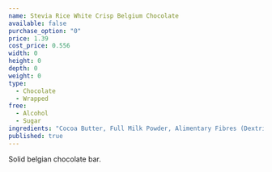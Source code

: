 ```yaml
---
name: Stevia Rice White Crisp Belgium Chocolate
available: false
purchase_option: "0"
price: 1.39
cost_price: 0.556
width: 0
height: 0
depth: 0
weight: 0
type: 
  - Chocolate
  - Wrapped
free: 
  - Alcohol
  - Sugar
ingredients: "Cocoa Butter, Full Milk Powder, Alimentary Fibres (Dextrin, Inulin, Oligofructose), Whey Powder, Sweeteners (Erythritol, Steviol Glycosides), Skimmed Milk Powder, Rice Crisp (4%) (Rice Flour, Wheat Malt, Wheat Gluten, Salt), Emulsifier: Soy Lecithin, Natural Flavours, Cocoa Solids: Minimum 44%, Milk Solids: Minimum 40%."
published: true
---
```

Solid belgian chocolate bar.